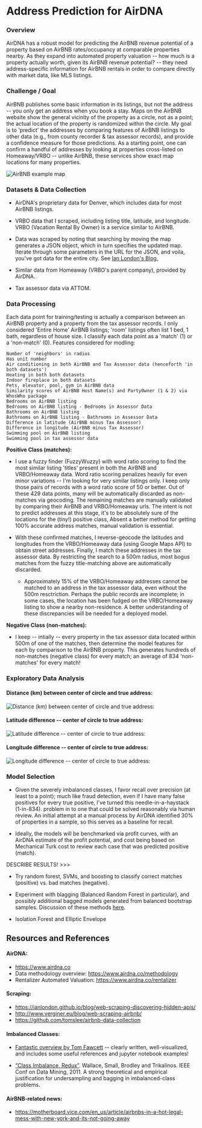 # Address Prediction for AirDNA

### Overview
AirDNA has a robust model for predicting the AirBNB revenue potential of a property based on AirBNB rates/occupancy at comparable properties nearby.  As they expand into automated property valuation -- how much is a property actually worth, given its AirBNB revenue potential? -- they need address-specific information for AirBNB rentals in order to compare directly with market data, like MLS listings.

### Challenge / Goal
AirBNB publishes some basic information in its listings, but not the address -- you only get an address when you book a stay.  Maps on the AirBNB website show the general vicinity of the property as a circle, not as a point; the actual location of the property is randomized within the circle.  My goal is to 'predict' the addresses by comparing features of AirBNB listings to other data (e.g., from county recorder & tax assessor records), and provide a confidence measure for those predictions.  As a starting point, one can confirm a handful of addresses by looking at properties cross-listed on Homeaway/VRBO -- unlike AirBNB, these services show exact map locations for many properties.

![AirBNB example map](visualize/air_bnb_map_example.png)

### Datasets & Data Collection
* AirDNA's proprietary data for Denver, which includes data for most AirBNB listings.
* VRBO data that I scraped, including listing title, latitude, and longitude.  VRBO (Vacation Rental By Owner) is a service similar to AirBNB.

 * Data was scraped by noting that searching by moving the map generates a JSON object, which in turn specifies the updated map.  Iterate through some parameters in the URL for the JSON, and voila, you've got data for the entire city. See [Ian London's Blog.](https://ianlondon.github.io/blog/web-scraping-discovering-hidden-apis/)


* Similar data from Homeaway (VRBO's parent company), provided by AirDNA.
* Tax assessor data via ATTOM.

### Data Processing
Each data point for training/testing is actually a comparison between an AirBNB property and a property from the tax assessor records.  I only considered 'Entire Home' AirBNB listings; 'room' listings often list 1 bed, 1 bath, regardless of house size.  I classify each data point as a 'match' (1) or a 'non-match' (0).  Features considered for modling:
```
Number of 'neighbors' in radius
Has unit number
Air conditioning in both AirBNB and Tax Assessor data (henceforth 'in both datasets')
Heating in both both datasets
Indoor fireplace in both datasets
Pets, elevator, pool, gym in AirBNB data
Similarity scores of AirBNB Host Name(s) and PartyOwner (1 & 2) via WhosWho package
Bedrooms on AirBNB listing
Bedrooms on AirBNB listing - Bedrooms in Assessor Data
Bathrooms on AirBNB listing
Bathrooms on AirBNB listing - Bathrooms in Assessor Data
Difference in latitude (AirBNB minus Tax Assessor)
Difference in longitude (AirBNB minus Tax Assessor)
Swimming pool on AirBNB listing
Swimming pool in tax assessor data
```

**Positive Class (matches):**

 * I use a fuzzy finder (FuzzyWuzzy) with word ratio scoring to find the most similar listing 'titles' present in both the AirBNB and VRBO/Homeaway data.  Word ratio scoring penalizes heavily for even minor variations -- I'm looking for very similar listings only.  I keep only those pairs of records with a word ratio score of 50 or better.  Out of these 429 data points, many will be automatically discarded as non-matches via geocoding.  The remaining matches are manually validated by comparing their AirBNB and VRBO/Homeaway urls.  The intent is not to predict addresses at this stage, it's to be absolutely sure of the locations for the (tiny!) positive class, Absent a better method for getting 100% accurate address matches, manual validation is essential.

 * With these confirmed matches, I reverse-geocode the latitudes and longitudes from the VRBO/Homeaway data (using Google Maps API) to obtain street addresses.  Finally, I match these addresses in the tax assessor data.  By restricting the search to a 500m radius, most bogus matches from the fuzzy title-matching above are automatically discarded.

    * Approximately 15% of the VRBO/Homeaway addresses cannot be matched to an address in the tax assessor data, even without the 500m resctriction.  Perhaps the public records are incomplete; in some cases, the location has been fudged on the VRBO/Homeaway listing to show a nearby non-residence.  A better understanding of these discrepancies will be needed for a deployed model.


**Negative Class (non-matches):**

 * I keep -- intially -- every property in the tax assessor data located within 500m of one of the matches, then determine the model features for each by comparison to the AirBNB property.  This generates hundreds of non-matches (negative class) for every match; an average of 834 'non-matches' for every match!

### Exploratory Data Analysis

#### Distance (km) between center of circle and true address:

![Distance (km) between center of circle and true address:](visualize/Match_Distances.png)

#### Latitude difference -- center of circle to true address:

![Latitude difference -- center of circle to true address:](visualize/latitude_difference_positive_class.png)

#### Longitude difference -- center of circle to true address:

![Longitude difference -- center of circle to true address:](visualize/longitude_difference_positive_class.png)

### Model Selection

* Given the severely imbalanced classes, I favor recall over precision (at least to a point); much like fraud detection, even if I have many false positives for every true positive, I've turned this needle-in-a-haystack (1-in-834). problem in to one that could be solved reasonably via human review.  An initial attempt at a manual process by AirDNA identified 30% of properties in a sample, so this serves as a baseline for recall.

* Ideally, the models will be benchmarked via profit curves, with an AirDNA estimate of the profit potential, and cost being based on Mechanical Turk cost to review each case that was predicted positive (match).

DESCRIBE RESULTS! >>>
* Try random forest, SVMs, and boosting to classify correct matches (positive) vs. bad matches (negative).

* Experiment with blagging (Balanced Random Forest in particular), and possibly additional bagged models generated from balanced bootstrap samples.  Discussion of these methods [here][IC1].

* Isolation Forest and Elliptic Envelope

## Resources and References

#### AirDNA:
* https://www.airdna.co
* Data methodology overview: https://www.airdna.co/methodology
* Rentalizer Automated Valuation: https://www.airdna.co/rentalizer

#### Scraping:
* https://ianlondon.github.io/blog/web-scraping-discovering-hidden-apis/
* http://www.verginer.eu/blog/web-scraping-airbnb/
* https://github.com/tomslee/airbnb-data-collection

#### Imbalanced Classes:
* [Fantastic overview by Tom Fawcett][IC1] -- clearly written, well-visualized, and includes some useful references and jupyter notebook examples!

* [“Class Imbalance, Redux”][IC2]. Wallace, Small, Brodley and Trikalinos. IEEE Conf on Data Mining, 2011.  A strong theoretical and empirical justification for undersampling and bagging in imbalanced-class problems.

#### AirBNB-related news:
* https://motherboard.vice.com/en_us/article/airbnbs-in-a-hot-legal-mess-with-new-york-and-its-not-going-away

[IC1]: https://svds.com/learning-imbalanced-classes/#ref6 "Tom Fawcett's Blog"
[IC2]: https://pdfs.semanticscholar.org/a8ef/5a810099178b70d1490a4e6fc4426b642cde.pdf
